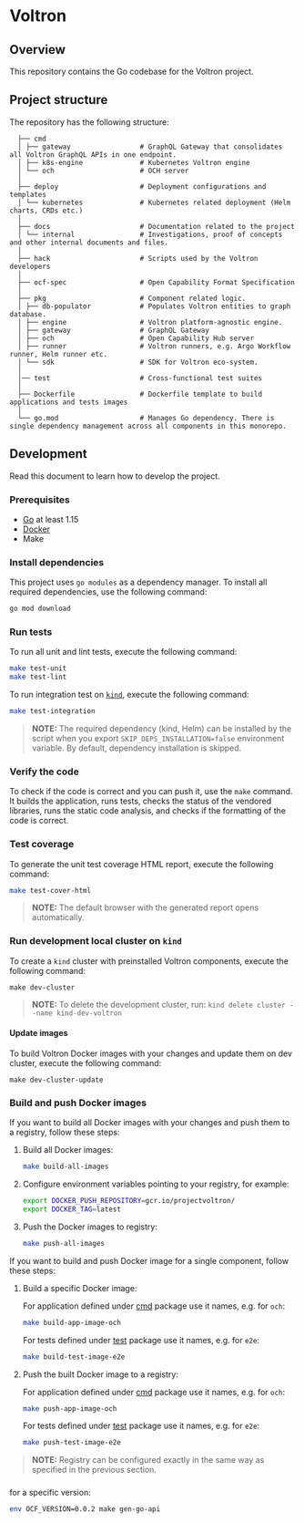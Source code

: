 # Voltron

## Overview

This repository contains the Go codebase for the Voltron project.

## Project structure

The repository has the following structure:

```
  ├── cmd
  │ ├── gateway                 # GraphQL Gateway that consolidates all Voltron GraphQL APIs in one endpoint.
  │ ├── k8s-engine              # Kubernetes Voltron engine
  │ └── och                     # OCH server
  │
  ├── deploy                    # Deployment configurations and templates
  │ └── kubernetes              # Kubernetes related deployment (Helm charts, CRDs etc.)
  │
  ├── docs                      # Documentation related to the project
  │ └── internal                # Investigations, proof of concepts and other internal documents and files.
  │
  ├── hack                      # Scripts used by the Voltron developers
  │
  ├── ocf-spec                  # Open Capability Format Specification
  │
  ├── pkg                       # Component related logic.
  │ ├── db-populator            # Populates Voltron entities to graph database.
  │ ├── engine                  # Voltron platform-agnostic engine.
  │ ├── gateway                 # GraphQL Gateway
  │ ├── och                     # Open Capability Hub server 
  │ ├── runner                  # Voltron runners, e.g. Argo Workflow runner, Helm runner etc.
  │ └── sdk                     # SDK for Voltron eco-system.
  │
  │── test                      # Cross-functional test suites
  │
  ├── Dockerfile                # Dockerfile template to build applications and tests images
  │
  └── go.mod                    # Manages Go dependency. There is single dependency management across all components in this monorepo.
```

## Development

Read this document to learn how to develop the project.

### Prerequisites

* [Go](https://golang.org/dl/) at least 1.15
* [Docker](https://www.docker.com/)
* Make

### Install dependencies

This project uses `go modules` as a dependency manager. To install all required dependencies, use the following command:

```bash
go mod download
```

### Run tests

To run all unit and lint tests, execute the following command:

```bash
make test-unit
make test-lint
```

To run integration test on [`kind`](https://kind.sigs.k8s.io/docs/user/quick-start/), execute the following command:

```bash
make test-integration
```

> **NOTE:** The required dependency (kind, Helm) can be installed by the script when you export `SKIP_DEPS_INSTALLATION=false` environment variable. By default, dependency installation is skipped.  

### Verify the code

To check if the code is correct and you can push it, use the `make` command. It builds the application, runs tests, checks the status of the vendored libraries, runs the static code analysis, and checks if the formatting of the code is correct.

### Test coverage

To generate the unit test coverage HTML report, execute the following command: 

```bash
make test-cover-html
```

> **NOTE:** The default browser with the generated report opens automatically.

### Run development local cluster on `kind` 

To create a `kind` cluster with preinstalled Voltron components, execute the following command:
```
make dev-cluster
```

> **NOTE:** To delete the development cluster, run: `kind delete cluster --name kind-dev-voltron`

#### Update images

To build Voltron Docker images with your changes and update them on dev cluster, execute the following command:

```
make dev-cluster-update
```

### Build and push Docker images

If you want to build all Docker images with your changes and push them to a registry, follow these steps:

1. Build all Docker images:
    
    ```bash
    make build-all-images 
    ```

2. Configure environment variables pointing to your registry, for example:

    ```bash
    export DOCKER_PUSH_REPOSITORY=gcr.io/projectvoltron/
    export DOCKER_TAG=latest
    ```

3. Push the Docker images to registry:

    ```bash
    make push-all-images
    ```

If you want to build and push Docker image for a single component, follow these steps:

1. Build a specific Docker image:
    
    For application defined under [cmd](./cmd) package use it names, e.g. for `och`:
    ```bash
    make build-app-image-och
    ```

    For tests defined under [test](./test) package use it names, e.g. for `e2e`:
    ```bash
    make build-test-image-e2e
    ```

3. Push the built Docker image to a registry:

    For application defined under [cmd](./cmd) package use it names, e.g. for `och`:
    ```bash
    make push-app-image-och
    ```

    For tests defined under [test](./test) package use it names, e.g. for `e2e`:
    ```bash
    make push-test-image-e2e
    ```

> **NOTE:** Registry can be configured exactly in the same way as specified in the previous section.


###

for a specific version:
```bash
env OCF_VERSION=0.0.2 make gen-go-api
```
